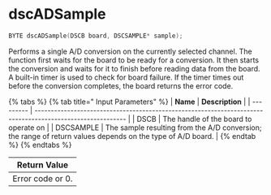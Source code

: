 # dscADSample

```c
BYTE dscADSample(DSCB board, DSCSAMPLE* sample);
```

Performs a single A/D conversion on the currently selected channel. The function first waits for the board to be ready for a conversion. It then starts the conversion and waits for it to finish before reading data from the board. A built-in timer is used to check for board failure. If the timer times out before the conversion completes, the board returns the error code.

{% tabs %}
{% tab title=" Input Parameters" %}
| **Name**  | **Description**                                                                                            |
| --------- | ---------------------------------------------------------------------------------------------------------- |
| DSCB      | The handle of the board to operate on                                                                      |
| DSCSAMPLE | The sample resulting from the A/D conversion; the range of return values depends on the type of A/D board. |
{% endtab %}
{% endtabs %}

| Return Value     |
| ---------------- |
| Error code or 0. |
